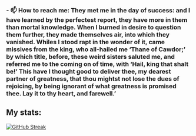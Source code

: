 ### - 📫 How to reach me: They met me in the day of success: and I have learned by the perfectest report, they have more in them than mortal knowledge. When I burned in desire to question them further, they made themselves air, into which they vanished. Whiles I stood rapt in the wonder of it, came missives from the king, who all-hailed me ‘Thane of Cawdor;’ by which title, before, these weird sisters saluted me, and referred me to the coming on of time, with ‘Hail, king that shalt be!’ This have I thought good to deliver thee, my dearest partner of greatness, that thou mightst not lose the dues of rejoicing, by being ignorant of what greatness is promised thee. Lay it to thy heart, and farewell.’

## My stats:

[![GitHub Streak](https://streak-stats.demolab.com?user=groingo&theme=dark&mode=weekly)](https://git.io/streak-stats)


